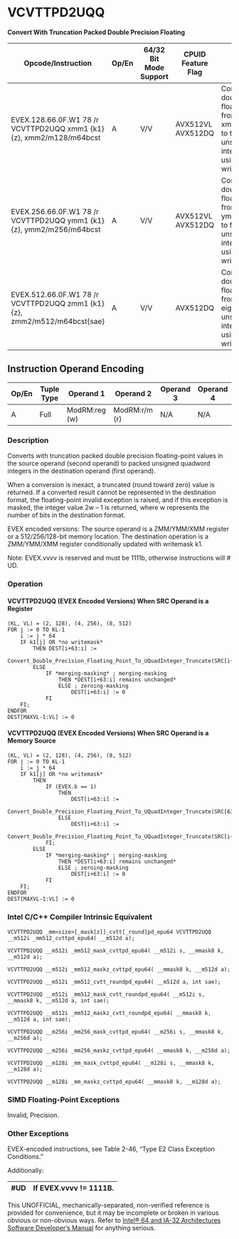 # VCVTTPD2UQQ

**Convert With Truncation Packed Double Precision Floating**

| Opcode/Instruction                                                       | Op/En | 64/32 Bit Mode Support | CPUID Feature Flag | Description                                                                                                                                                             |
| ------------------------------------------------------------------------ | ----- | ---------------------- | ------------------ | ----------------------------------------------------------------------------------------------------------------------------------------------------------------------- |
| EVEX.128.66.0F.W1 78 /r VCVTTPD2UQQ xmm1 {k1}{z}, xmm2/m128/m64bcst      | A     | V/V                    | AVX512VL AVX512DQ  | Convert two packed double precision floating-point values from xmm2/m128/m64bcst to two packed unsigned quadword integers in xmm1 using truncation with writemask k1.   |
| EVEX.256.66.0F.W1 78 /r VCVTTPD2UQQ ymm1 {k1}{z}, ymm2/m256/m64bcst      | A     | V/V                    | AVX512VL AVX512DQ  | Convert four packed double precision floating-point values from ymm2/m256/m64bcst to four packed unsigned quadword integers in ymm1 using truncation with writemask k1. |
| EVEX.512.66.0F.W1 78 /r VCVTTPD2UQQ zmm1 {k1}{z}, zmm2/m512/m64bcst{sae} | A     | V/V                    | AVX512DQ           | Convert eight packed double precision floating-point values from zmm2/mem to eight packed unsigned quadword integers in zmm1 using truncation with writemask k1.        |

## Instruction Operand Encoding

| Op/En | Tuple Type | Operand 1     | Operand 2     | Operand 3 | Operand 4 |
| ----- | ---------- | ------------- | ------------- | --------- | --------- |
| A     | Full       | ModRM:reg (w) | ModRM:r/m (r) | N/A       | N/A       |

### Description

Converts with truncation packed double precision floating-point values in the source operand (second operand) to packed unsigned quadword integers in the destination operand (first operand).

When a conversion is inexact, a truncated (round toward zero) value is returned. If a converted result cannot be represented in the destination format, the floating-point invalid exception is raised, and if this exception is masked, the integer value 2w – 1 is returned, where w represents the number of bits in the destination format.

EVEX encoded versions: The source operand is a ZMM/YMM/XMM register or a 512/256/128-bit memory location. The destination operation is a ZMM/YMM/XMM register conditionally updated with writemask k1.

Note: EVEX.vvvv is reserved and must be 1111b, otherwise instructions will #​​​UD.

### Operation

#### VCVTTPD2UQQ (EVEX Encoded Versions) When SRC Operand is a Register

```
(KL, VL) = (2, 128), (4, 256), (8, 512)
FOR j := 0 TO KL-1
    i := j * 64
    IF k1[j] OR *no writemask*
        THEN DEST[i+63:i] :=
            Convert_Double_Precision_Floating_Point_To_UQuadInteger_Truncate(SRC[i+63:i])
        ELSE
            IF *merging-masking* ; merging-masking
                THEN *DEST[i+63:i] remains unchanged*
                ELSE ; zeroing-masking
                    DEST[i+63:i] := 0
            FI
    FI;
ENDFOR
DEST[MAXVL-1:VL] := 0

```

#### VCVTTPD2UQQ (EVEX Encoded Versions) When SRC Operand is a Memory Source

```
(KL, VL) = (2, 128), (4, 256), (8, 512)
FOR j := 0 TO KL-1
    i := j * 64
    IF k1[j] OR *no writemask*
        THEN
            IF (EVEX.b == 1)
                THEN
                    DEST[i+63:i] :=
            Convert_Double_Precision_Floating_Point_To_UQuadInteger_Truncate(SRC[63:0])
                ELSE
                    DEST[i+63:i] :=
            Convert_Double_Precision_Floating_Point_To_UQuadInteger_Truncate(SRC[i+63:i])
            FI;
        ELSE
            IF *merging-masking* ; merging-masking
                THEN *DEST[i+63:i] remains unchanged*
                ELSE ; zeroing-masking
                    DEST[i+63:i] := 0
            FI
    FI;
ENDFOR
DEST[MAXVL-1:VL] := 0

```

### Intel C/C++ Compiler Intrinsic Equivalent

```
VCVTTPD2UQQ _mm<size>[_mask[z]]_cvtt[_round]pd_epu64 VCVTTPD2UQQ __m512i _mm512_cvttpd_epu64( __m512d a);

```

```
VCVTTPD2UQQ __m512i _mm512_mask_cvttpd_epu64( __m512i s, __mmask8 k, __m512d a);

```

```
VCVTTPD2UQQ __m512i _mm512_maskz_cvttpd_epu64( __mmask8 k, __m512d a);

```

```
VCVTTPD2UQQ __m512i _mm512_cvtt_roundpd_epu64( __m512d a, int sae);

```

```
VCVTTPD2UQQ __m512i _mm512_mask_cvtt_roundpd_epu64( __m512i s, __mmask8 k, __m512d a, int sae);

```

```
VCVTTPD2UQQ __m512i _mm512_maskz_cvtt_roundpd_epu64( __mmask8 k, __m512d a, int sae);

```

```
VCVTTPD2UQQ __m256i _mm256_mask_cvttpd_epu64( __m256i s, __mmask8 k, __m256d a);

```

```
VCVTTPD2UQQ __m256i _mm256_maskz_cvttpd_epu64( __mmask8 k, __m256d a);

```

```
VCVTTPD2UQQ __m128i _mm_mask_cvttpd_epu64( __m128i s, __mmask8 k, __m128d a);

```

```
VCVTTPD2UQQ __m128i _mm_maskz_cvttpd_epu64( __mmask8 k, __m128d a);

```

### SIMD Floating-Point Exceptions

Invalid, Precision.

### Other Exceptions

EVEX-encoded instructions, see Table 2-46, “Type E2 Class Exception Conditions.”

Additionally:

| #​​​UD | If EVEX.vvvv != 1111B. |
| ------ | ---------------------- |

This UNOFFICIAL, mechanically-separated, non-verified reference is provided for convenience, but it may be
incomplete or broken in various obvious or non-obvious
ways. Refer to [Intel® 64 and IA-32 Architectures Software Developer’s Manual](https://software.intel.com/en-us/download/intel-64-and-ia-32-architectures-sdm-combined-volumes-1-2a-2b-2c-2d-3a-3b-3c-3d-and-4) for anything serious.
